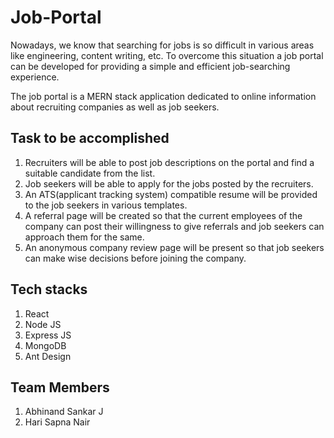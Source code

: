 # Job-Portal
Nowadays, we know that searching for jobs is so difficult in various areas like engineering, content writing, etc. To overcome this situation a job portal can be developed for providing a simple and efficient job-searching experience. 

The job portal is a MERN stack application dedicated to online information about recruiting companies as well as job seekers.

## Task to be accomplished
1. Recruiters will be able to post job descriptions on the portal and find a suitable candidate from the list.
2. Job seekers will be able to apply for the jobs posted by the recruiters.
3. An ATS(applicant tracking system) compatible resume will be provided to the job seekers in various templates.
4. A referral page will be created so that the current employees of the company can post their willingness to give referrals and job seekers can approach them for the same.
5. An anonymous company review page will be present so that job seekers can make wise decisions before joining the company.

## Tech stacks
1. React 
2. Node JS 
3. Express JS 
4. MongoDB
5. Ant Design 

## Team Members
1. Abhinand Sankar J     
2. Hari Sapna Nair
